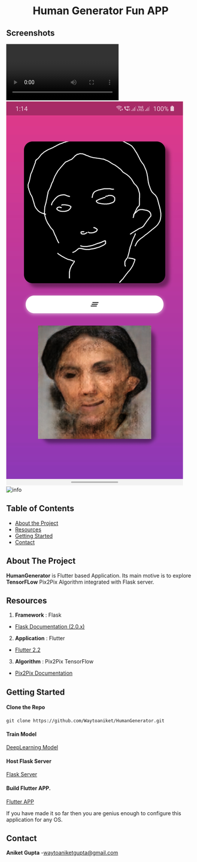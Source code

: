 

<!-- PROJECT NAME-->
<br />
<p align="center">   
  <h1 align="center">Human Generator Fun APP</h1>
</p>


## Screenshots

![info](https://raw.githubusercontent.com/Waytoaniket/HumanGenerator/screenshots/video.mp4)
![info](./screenshots/Screenshot2.jpg)
![info](https://raw.githubusercontent.com/Waytoaniket/HumanGenerator/screenshots/Screenshot2.jpg)


<!-- TABLE OF CONTENTS -->


## Table of Contents

* [About the Project](#about-the-project)
* [Resources](#resources)
* [Getting Started](#getting-started)
* [Contact](#contact)


<!-- ABOUT THE PROJECT -->
## About The Project


**HumanGenerator** is Flutter based Application.
  Its main motive is to explore **TensorFLow** Pix2Pix Algorithm integrated with Flask server.


## Resources
1. **Framework** : Flask
- [Flask Documentation (2.0.x)](https://flask.palletsprojects.com/en/2.0.x/)
2. **Application** : Flutter
- [Flutter 2.2](https://flutter.dev/docs/whats-new?gclsrc=ds&gclsrc=ds)
3. **Algorithm** : Pix2Pix TensorFlow
- [Pix2Pix Documentation](https://www.tensorflow.org/tutorials/generative/pix2pix)



<!-- GETTING STARTED -->
## Getting Started
#### Clone the Repo
```
git clone https://github.com/Waytoaniket/HumanGenerator.git
````

#### Train Model
[DeepLearning Model](https://github.com/Waytoaniket/HumanGenerator/tree/main/DeepLearning%20Model) 

####  Host Flask Server
[Flask Server](https://github.com/Waytoaniket/HumanGenerator/tree/main/Flask%20Server)

#### Build Flutter APP.
[Flutter APP](https://github.com/Waytoaniket/HumanGenerator/tree/main/Flutter%20APK)

If you have made it so far then you are genius enough to configure this application for any OS.

## Contact

**Aniket Gupta** -[waytoaniketgupta@gmail.com](waytoaniketgupta@gmail.com)

